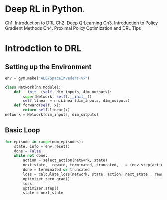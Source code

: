 # Deep RL in Python.

Ch1. Introduction to DRL
Ch2. Deep Q-Learning
Ch3. Introduction to Policy Gradient Methods
Ch4. Proximal Policy Optimization and DRL Tips

# Introdction to DRL

## Setting up the Environment


```python
env = gym.make("ALE/SpaceInvaders-v5")

class Network(nn.Module):
    def __init__(self, dim_inputs, dim_outputs):
        super(Network, self).__init__()
        self.linear = nn.Linear(dim_inputs, dim_outputs)
    def forward(self, x):
        return self.linear(x)
network = Network(dim_inputs, dim_outputs)
```
## Basic Loop


```python
for episode in range(num_episodes):
    state, info = env.reset()
    done = False
    while not done:
        action = select_action(network, state)
        next_state,  reward, terminated, truncated, _ = (env.step(action))
        done = terminated or truncated
        loss = calculate_loss(network, state, action, next_state , reward, done)
        optimizer.zero_grad()
        loss
        optimizer.step()
        state = next_state
```


